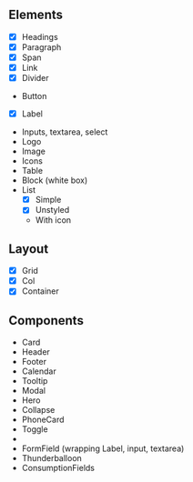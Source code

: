## Elements
- [x] Headings
- [x] Paragraph
- [x] Span
- [x] Link
- [x] Divider
- Button
- [x] Label
- Inputs, textarea, select
- Logo
- Image
- Icons
- Table
- Block (white box)
- List
  * [x] Simple
  * [x] Unstyled
  * With icon

## Layout
- [x] Grid
- [x] Col
- [x] Container

## Components
- Card
- Header
- Footer
- Calendar
- Tooltip
- Modal
- Hero
- Collapse
- PhoneCard
- Toggle
- 
- FormField (wrapping Label, input, textarea)
- Thunderballoon
- ConsumptionFields
